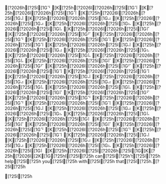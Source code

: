 [?2026h[?25l[1G⠙ [K[?25h[?2026l[?2026h[?25l[1G⠹ [K[?25h[?2026l[?2026h[?25l[1G⠹ [K[?25h[?2026l[?2026h[?25l[1G⠼ [K[?25h[?2026l[?2026h[?25l[1G⠴ [K[?25h[?2026l[?2026h[?25l[1G⠴ [K[?25h[?2026l[?2026h[?25l[1G⠦ [K[?25h[?2026l[?2026h[?25l[1G⠧ [K[?25h[?2026l[?2026h[?25l[1G⠏ [K[?25h[?2026l[?2026h[?25l[1G⠋ [K[?25h[?2026l[?2026h[?25l[1G⠙ [K[?25h[?2026l[?2026h[?25l[1G⠹ [K[?25h[?2026l[?2026h[?25l[1G⠹ [K[?25h[?2026l[?2026h[?25l[1G⠼ [K[?25h[?2026l[?2026h[?25l[1G⠴ [K[?25h[?2026l[?2026h[?25l[1G⠦ [K[?25h[?2026l[?2026h[?25l[1G⠧ [K[?25h[?2026l[?2026h[?25l[1G⠧ [K[?25h[?2026l[?2026h[?25l[1G⠏ [K[?25h[?2026l[?2026h[?25l[1G⠋ [K[?25h[?2026l[?2026h[?25l[1G⠋ [K[?25h[?2026l[?2026h[?25l[1G⠹ [K[?25h[?2026l[?2026h[?25l[1G⠹ [K[?25h[?2026l[?2026h[?25l[1G⠼ [K[?25h[?2026l[?2026h[?25l[1G⠴ [K[?25h[?2026l[?2026h[?25l[1G⠴ [K[?25h[?2026l[?2026h[?25l[1G⠧ [K[?25h[?2026l[?2026h[?25l[1G⠧ [K[?25h[?2026l[?2026h[?25l[1G⠏ [K[?25h[?2026l[?2026h[?25l[1G⠋ [K[?25h[?2026l[?2026h[?25l[1G⠙ [K[?25h[?2026l[?2026h[?25l[1G⠙ [K[?25h[?2026l[?2026h[?25l[1G⠹ [K[?25h[?2026l[?2026h[?25l[1G⠼ [K[?25h[?2026l[?2026h[?25l[1G⠴ [K[?25h[?2026l[?2026h[?25l[1G⠦ [K[?25h[?2026l[?2026h[?25l[1G⠧ [K[?25h[?2026l[?2026h[?25l[1G⠇ [K[?25h[?2026l[?2026h[?25l[1G⠏ [K[?25h[?2026l[?2026h[?25l[1G⠏ [K[?25h[?2026l[?2026h[?25l[1G⠙ [K[?25h[?2026l[?2026h[?25l[1G⠙ [K[?25h[?2026l[?2026h[?25l[1G⠹ [K[?25h[?2026l[?2026h[?25l[1G⠼ [K[?25h[?2026l[?2026h[?25l[1G⠴ [K[?25h[?2026l[?2026h[?25l[1G⠴ [K[?25h[?2026l[?2026h[?25l[1G⠦ [K[?25h[?2026l[?2026h[?25l[1G⠇ [K[?25h[?2026l[?25l[?2026h[?25l[1G[K[?25h[?2026l[2K[1G[?25hI[?25l[?25h can[?25l[?25h't[?25l[?25h help[?25l[?25h you[?25l[?25h with[?25l[?25h that[?25l[?25h.[?25l[?25h

[?25l[?25h
